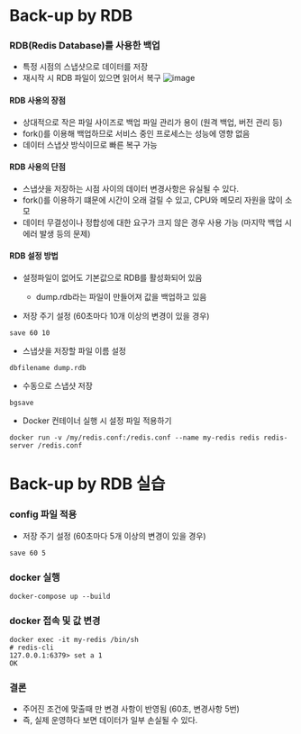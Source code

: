 # Back-up by RDB

### RDB(Redis Database)를 사용한 백업
- 특정 시점의 스냅샷으로 데이터를 저장
- 재시작 시 RDB 파일이 있으면 읽어서 복구
  ![image](https://github.com/leegwichan/fastCampus_trafficHandling/assets/44027393/bc09505d-686c-44d0-8426-0c7b0025efea)

#### RDB 사용의 장점
- 상대적으로 작은 파일 사이즈로 백업 파일 관리가 용이 (원격 백업, 버전 관리 등)
- fork()를 이용해 백업하므로 서비스 중인 프로세스는 성능에 영향 없음
- 데이터 스냅샷 방식이므로 빠른 복구 가능

#### RDB 사용의 단점
- 스냅샷을 저장하는 시점 사이의 데이터 변경사항은 유실될 수 있다.
- fork()를 이용하기 떄문에 시간이 오래 걸릴 수 있고, CPU와 메모리 자원을 많이 소모
- 데이터 무결성이나 정합성에 대한 요구가 크지 않은 경우 사용 가능 (마지막 백업 시 에러 발생 등의 문제)

#### RDB 설정 방법
- 설정파일이 없어도 기본값으로 RDB를 활성화되어 있음
    - dump.rdb라는 파일이 만들어져 값을 백업하고 있음

- 저장 주기 설정 (60초마다 10개 이상의 변경이 있을 경우)
```
save 60 10
```

- 스냅샷을 저장할 파일 이름 설정
```
dbfilename dump.rdb
```

- 수동으로 스냅샷 저장
```
bgsave
```

- Docker 컨테이너 실행 시 설정 파일 적용하기
```shell
docker run -v /my/redis.conf:/redis.conf --name my-redis redis redis-server /redis.conf
```

# Back-up by RDB 실습

### config 파일 적용
- 저장 주기 설정 (60초마다 5개 이상의 변경이 있을 경우)
```
save 60 5
```

### docker 실행
```
docker-compose up --build
```

### docker 접속 및 값 변경
```
docker exec -it my-redis /bin/sh
# redis-cli
127.0.0.1:6379> set a 1
OK
```

### 결론
- 주어진 조건에 맞출때 만 변경 사항이 반영됨 (60초, 변경사항 5번)
- 즉, 실제 운영하다 보면 데이터가 일부 손실될 수 있다.